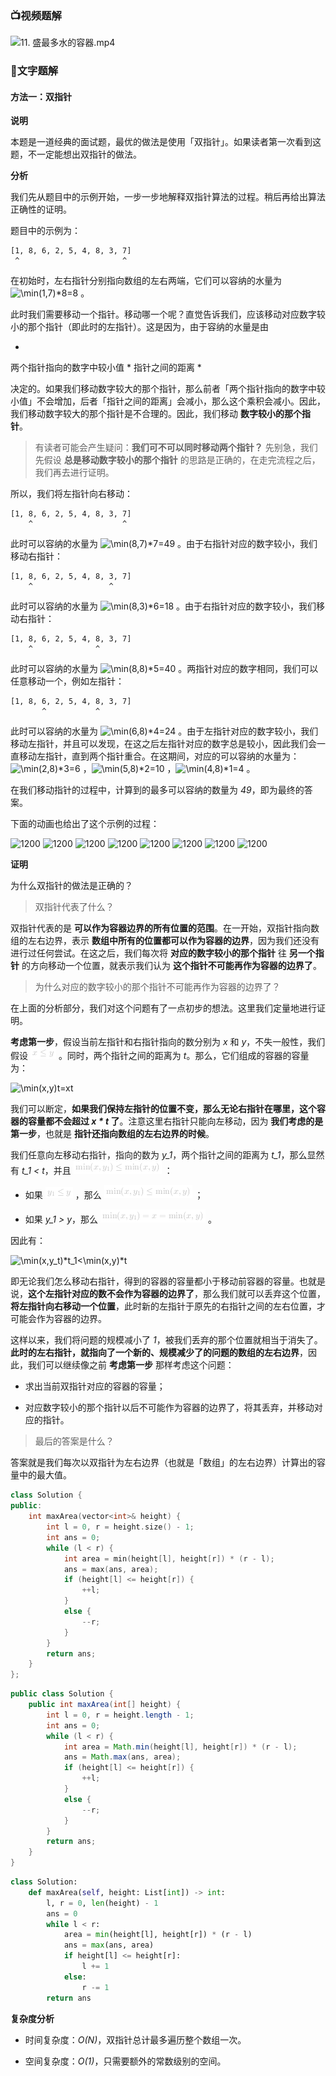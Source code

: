 ### 📺视频题解  
![11. 盛最多水的容器.mp4](957b76df-2f97-420b-8949-caabfc71a914)

### 📖文字题解
#### 方法一：双指针

**说明**

本题是一道经典的面试题，最优的做法是使用「双指针」。如果读者第一次看到这题，不一定能想出双指针的做法。

**分析**

我们先从题目中的示例开始，一步一步地解释双指针算法的过程。稍后再给出算法正确性的证明。

题目中的示例为：

```
[1, 8, 6, 2, 5, 4, 8, 3, 7]
 ^                       ^
```

在初始时，左右指针分别指向数组的左右两端，它们可以容纳的水量为 ![\min(1,7)*8=8 ](./p__min_1,_7__*_8_=_8_.png) 。

此时我们需要移动一个指针。移动哪一个呢？直觉告诉我们，应该移动对应数字较小的那个指针（即此时的左指针）。这是因为，由于容纳的水量是由

*
两个指针指向的数字中较小值 * 指针之间的距离
*

决定的。如果我们移动数字较大的那个指针，那么前者「两个指针指向的数字中较小值」不会增加，后者「指针之间的距离」会减小，那么这个乘积会减小。因此，我们移动数字较大的那个指针是不合理的。因此，我们移动 **数字较小的那个指针**。

> 有读者可能会产生疑问：**我们可不可以同时移动两个指针？** 先别急，我们先假设 **总是移动数字较小的那个指针** 的思路是正确的，在走完流程之后，我们再去进行证明。

所以，我们将左指针向右移动：

```
[1, 8, 6, 2, 5, 4, 8, 3, 7]
    ^                    ^
```

此时可以容纳的水量为 ![\min(8,7)*7=49 ](./p__min_8,_7__*_7_=_49_.png) 。由于右指针对应的数字较小，我们移动右指针：

```
[1, 8, 6, 2, 5, 4, 8, 3, 7]
    ^                 ^
```

此时可以容纳的水量为 ![\min(8,3)*6=18 ](./p__min_8,_3__*_6_=_18_.png) 。由于右指针对应的数字较小，我们移动右指针：

```
[1, 8, 6, 2, 5, 4, 8, 3, 7]
    ^              ^
```

此时可以容纳的水量为 ![\min(8,8)*5=40 ](./p__min_8,_8__*_5_=_40_.png) 。两指针对应的数字相同，我们可以任意移动一个，例如左指针：

```
[1, 8, 6, 2, 5, 4, 8, 3, 7]
       ^           ^
```

此时可以容纳的水量为 ![\min(6,8)*4=24 ](./p__min_6,_8__*_4_=_24_.png) 。由于左指针对应的数字较小，我们移动左指针，并且可以发现，在这之后左指针对应的数字总是较小，因此我们会一直移动左指针，直到两个指针重合。在这期间，对应的可以容纳的水量为：![\min(2,8)*3=6 ](./p__min_2,_8__*_3_=_6_.png) ，![\min(5,8)*2=10 ](./p__min_5,_8__*_2_=_10_.png) ，![\min(4,8)*1=4 ](./p__min_4,_8__*_1_=_4_.png) 。

在我们移动指针的过程中，计算到的最多可以容纳的数量为 *49*，即为最终的答案。

下面的动画也给出了这个示例的过程：

 ![1200](https://pic.leetcode-cn.com/Figures/11_Container_WaterSlide1.PNG) ![1200](https://pic.leetcode-cn.com/Figures/11_Container_WaterSlide2.PNG) ![1200](https://pic.leetcode-cn.com/Figures/11_Container_WaterSlide3.PNG) ![1200](https://pic.leetcode-cn.com/Figures/11_Container_WaterSlide4.PNG) ![1200](https://pic.leetcode-cn.com/Figures/11_Container_WaterSlide5.PNG) ![1200](https://pic.leetcode-cn.com/Figures/11_Container_WaterSlide6.PNG) ![1200](https://pic.leetcode-cn.com/Figures/11_Container_WaterSlide7.PNG) ![1200](https://pic.leetcode-cn.com/Figures/11_Container_WaterSlide8.PNG) 

**证明**

为什么双指针的做法是正确的？

> 双指针代表了什么？

双指针代表的是 **可以作为容器边界的所有位置的范围**。在一开始，双指针指向数组的左右边界，表示 **数组中所有的位置都可以作为容器的边界**，因为我们还没有进行过任何尝试。在这之后，我们每次将 **对应的数字较小的那个指针** 往 **另一个指针** 的方向移动一个位置，就表示我们认为 **这个指针不可能再作为容器的边界了**。

> 为什么对应的数字较小的那个指针不可能再作为容器的边界了？

在上面的分析部分，我们对这个问题有了一点初步的想法。这里我们定量地进行证明。

**考虑第一步**，假设当前左指针和右指针指向的数分别为 *x* 和 *y*，不失一般性，我们假设 ![x\leqy ](./p__x_leq_y_.png) 。同时，两个指针之间的距离为 *t*。那么，它们组成的容器的容量为：

![\min(x,y)*t=x*t ](./p___min_x,_y__*_t_=_x_*_t__.png) 

我们可以断定，**如果我们保持左指针的位置不变，那么无论右指针在哪里，这个容器的容量都不会超过 *x * t* 了**。注意这里右指针只能向左移动，因为 **我们考虑的是第一步**，也就是 **指针还指向数组的左右边界的时候**。

我们任意向左移动右指针，指向的数为 *y_1*，两个指针之间的距离为 *t_1*，那么显然有 *t_1 < t*，并且 ![\min(x,y_1)\leq\min(x,y) ](./p__min_x,_y_1__leq_min_x,_y__.png) ：

- 如果 ![y_1\leqy ](./p__y_1_leq_y_.png) ，那么 ![\min(x,y_1)\leq\min(x,y) ](./p__min_x,_y_1__leq_min_x,_y__.png) ；

- 如果 *y_1 > y*，那么 ![\min(x,y_1)=x=\min(x,y) ](./p__min_x,_y_1__=_x_=_min_x,_y__.png) 。

因此有：

![\min(x,y_t)*t_1<\min(x,y)*t ](./p___min_x,_y_t__*_t_1___min_x,_y__*_t__.png) 

即无论我们怎么移动右指针，得到的容器的容量都小于移动前容器的容量。也就是说，**这个左指针对应的数不会作为容器的边界了**，那么我们就可以丢弃这个位置，**将左指针向右移动一个位置**，此时新的左指针于原先的右指针之间的左右位置，才可能会作为容器的边界。

这样以来，我们将问题的规模减小了 *1*，被我们丢弃的那个位置就相当于消失了。**此时的左右指针，就指向了一个新的、规模减少了的问题的数组的左右边界**，因此，我们可以继续像之前 **考虑第一步** 那样考虑这个问题：

- 求出当前双指针对应的容器的容量；

- 对应数字较小的那个指针以后不可能作为容器的边界了，将其丢弃，并移动对应的指针。

> 最后的答案是什么？

答案就是我们每次以双指针为左右边界（也就是「数组」的左右边界）计算出的容量中的最大值。

```C++ [sol1-C++]
class Solution {
public:
    int maxArea(vector<int>& height) {
        int l = 0, r = height.size() - 1;
        int ans = 0;
        while (l < r) {
            int area = min(height[l], height[r]) * (r - l);
            ans = max(ans, area);
            if (height[l] <= height[r]) {
                ++l;
            }
            else {
                --r;
            }
        }
        return ans;
    }
};
```

```Java [sol1-Java]
public class Solution {
    public int maxArea(int[] height) {
        int l = 0, r = height.length - 1;
        int ans = 0;
        while (l < r) {
            int area = Math.min(height[l], height[r]) * (r - l);
            ans = Math.max(ans, area);
            if (height[l] <= height[r]) {
                ++l;
            }
            else {
                --r;
            }
        }
        return ans;
    }
}
```

```Python [sol1-Python3]
class Solution:
    def maxArea(self, height: List[int]) -> int:
        l, r = 0, len(height) - 1
        ans = 0
        while l < r:
            area = min(height[l], height[r]) * (r - l)
            ans = max(ans, area)
            if height[l] <= height[r]:
                l += 1
            else:
                r -= 1
        return ans
```


**复杂度分析**

- 时间复杂度：*O(N)*，双指针总计最多遍历整个数组一次。

- 空间复杂度：*O(1)*，只需要额外的常数级别的空间。